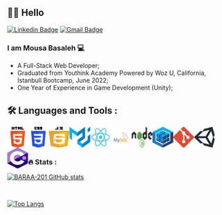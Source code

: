 ## 👨‍💻  Hello 
[![Linkedin Badge](https://img.shields.io/badge/-mousa_basaleh-blue?style=flat-square&logo=Linkedin&logoColor=white&link=https://www.linkedin.com/in/mosa-basaleh/)](https://www.linkedin.com/in/mosa-basaleh/) 
[![Gmail Badge](https://img.shields.io/badge/-mousabasaleh@gmail.com-c14438?style=flat-square&logo=Gmail&logoColor=white&link=mailto:mousabasaleh@gmail.com)](mailto:mousabasaleh@gmail.com)
<br />

### I am Mousa Basaleh 💻
- A Full-Stack Web Developer;
- Graduated from Youthink Academy Powered by Woz U, California, Istanbull Bootcamp, June 2022;
- One Year of Experience in Game Development (Unity);

      
## :hammer_and_wrench: Languages and Tools :
<div>
<img src="https://github.com/Mousashi7/Mousashi7/blob/main/logos/html5-with-wordmark-color.svg"  alt="pic" align="left" height="48" width="48" >  
<img src="https://github.com/Mousashi7/Mousashi7/blob/main/logos/css-3-svgrepo-com.svg" alt="pic" align="left" height="48" width="48" >  
<img src="https://github.com/Mousashi7/Mousashi7/blob/main/logos/javascript.svg" alt="pic" align="left" height="48" width="48" ></a>  
<img src="https://github.com/Mousashi7/Mousashi7/blob/main/logos/material-ui-seeklogo.com.svg" alt="pic" align="left" height="48" width="48" >  
<img src="https://github.com/Mousashi7/Mousashi7/blob/main/logos/react-seeklogo.com.svg" align="left" alt="pic" height="48" width="48" >  
<img src="https://github.com/Mousashi7/Mousashi7/blob/main/logos/mysql-logo-svgrepo-com.svg" alt="pic" align="left" height="48" width="48" >  
<img src="https://github.com/Mousashi7/Mousashi7/blob/main/logos/nodejs-seeklogo.com.svg" alt="pic" align="left" height="48" width="48" >
<img src="https://github.com/Mousashi7/Mousashi7/blob/main/logos/sequelize-seeklogo.com.svg"  alt="pic" align="left" height="48" width="48" >  
<img src="https://github.com/Mousashi7/Mousashi7/blob/main/logos/git-seeklogo.com.svg"  alt="pic" align="left" height="48" width="48" > 
<img src="https://github.com/Mousashi7/Mousashi7/blob/main/logos/unity-seeklogo.com.svg"  alt="pic" align="left" height="48" width="48" > 
<img src="https://github.com/Mousashi7/Mousashi7/blob/main/logos/c-sharp-c-seeklogo.com.svg"  alt="pic" align="left" height="48" width="48" > 
</div>
<br />   

  &nbsp; 
    
### :fire: Stats :
    
   
  
 [![BARAA-201 GitHub stats](https://github-readme-stats.vercel.app/api?username=Mousashi7)](https://github.com/anuraghazra/github-readme-stats)

  &nbsp;  

[![Top Langs](https://github-readme-stats.vercel.app/api/top-langs/?username=Mousashi7&layout=compact)](https://github.com/anuraghazra/github-readme-stats)

 &nbsp;  
 
